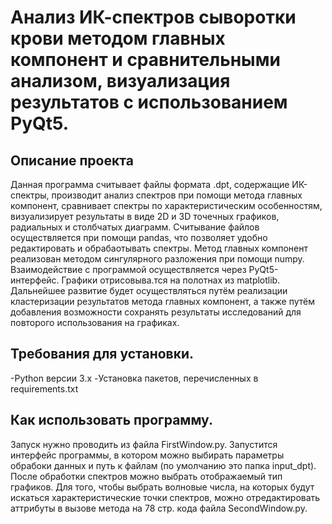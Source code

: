 # Анализ ИК-спектров сыворотки крови методом главных компонент и сравнительными анализом, визуализация результатов с использованием PyQt5.
## Описание проекта
Данная программа считывает файлы формата .dpt, содержащие ИК-спектры, производит анализ спектров при помощи метода главных компонент, сравнивает спектры по характеристическим особенностям, визуализирует результаты в виде 2D и 3D точечных графиков, радиальных и столбчатых диаграмм.
Считывание файлов осуществляется при помощи pandas, что позволяет удобно редактировать и обрабаотывать спектры. Метод главных компонент реализован методом сингулярного разложения при помощи numpy. Взаимодействие с программой осуществляется через PyQt5-интерфейс. Графики отрисовыва.тся на полотнах из matplotlib.
Дальнейшее развитие будет осуществляться путём реализации кластеризации результатов метода главных компонент, а также путём добавления возможности сохранять результаты исследований для повторого использования на графиках.

## Требования для установки.
-Python версии 3.x
-Установка пакетов, перечисленных в requirements.txt

## Как использовать программу.
Запуск нужно проводить из файла FirstWindow.py. Запустится интерфейс программы, в котором можно выбирать параметры обрабоки данных и путь к файлам (по умолчанию это папка input_dpt). После обработки спектров можно выбрать отображаемый тип графиков.
Для того, чтобы выбрать волновые числа, на которых будут искаться характеристические точки спектров, можно отредактировать аттрибуты в вызове метода на 78 стр. кода файла SecondWindow.py. 

